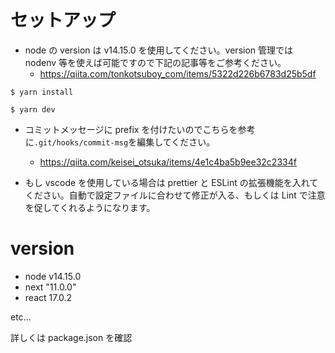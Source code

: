 # セットアップ

- node の version は v14.15.0 を使用してください。version 管理では nodenv 等を使えば可能ですので下記の記事等をご参考ください。
  - https://qiita.com/tonkotsuboy_com/items/5322d226b6783d25b5df

```
$ yarn install
```

```
$ yarn dev
```

- コミットメッセージに prefix を付けたいのでこちらを参考に`.git/hooks/commit-msg`を編集してください。

  - https://qiita.com/keisei_otsuka/items/4e1c4ba5b9ee32c2334f

- もし vscode を使用している場合は prettier と ESLint の拡張機能を入れてください。自動で設定ファイルに合わせて修正が入る、もしくは Lint で注意を促してくれるようになります。

# version

- node v14.15.0
- next "11.0.0"
- react 17.0.2

etc...

詳しくは package.json を確認
